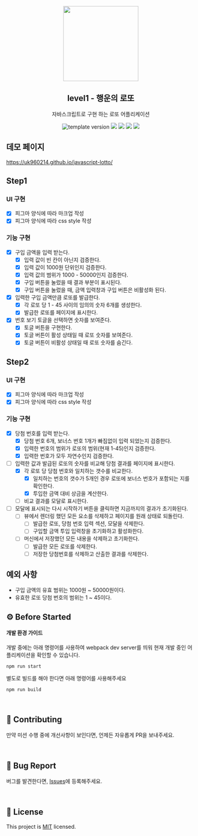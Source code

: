 <p align="middle" >
  <img width="200px;" src="./images/lotto_ball.png"/>
</p>
<h2 align="middle">level1 - 행운의 로또</h2>
<p align="middle">자바스크립트로 구현 하는 로또 어플리케이션</p>
<p align="middle">
  <img src="https://img.shields.io/badge/version-1.0.0-blue?style=flat-square" alt="template version"/>
  <img src="https://img.shields.io/badge/language-html-red.svg?style=flat-square"/>
  <img src="https://img.shields.io/badge/language-css-blue.svg?style=flat-square"/>
  <img src="https://img.shields.io/badge/language-js-yellow.svg?style=flat-square"/>
  <img src="https://img.shields.io/badge/license-MIT-brightgreen.svg?style=flat-square"/>
</p>

## 데모 페이지

https://uk960214.github.io/javascript-lotto/

## Step1

### UI 구현

- [x] 피그마 양식에 따라 마크업 작성
- [x] 피그마 양식에 따라 css style 작성

### 기능 구현

- [x] 구입 금액을 입력 받는다.
  - [x] 입력 값이 빈 칸이 아닌지 검증한다.
  - [x] 입력 값이 1000원 단위인지 검증한다.
  - [x] 입력 값의 범위가 1000 - 50000인지 검증한다.
  - [x] 구입 버튼을 눌렀을 때 결과 부분이 표시된다.
  - [x] 구입 버튼을 눌렀을 때, 금액 입력창과 구입 버튼은 비활성화 된다.
- [x] 입력한 구입 금액만큼 로또를 발급한다.
  - [x] 각 로또 당 1 - 45 사이의 임의의 숫자 6개를 생성한다.
  - [x] 발급한 로또를 페이지에 표시한다.
- [x] 번호 보기 토글을 선택하면 숫자를 보여준다.
  - [x] 토글 버튼을 구현한다.
  - [x] 토글 버튼이 활성 상태일 때 로또 숫자를 보여준다.
  - [x] 토글 버튼이 비활성 상태일 때 로또 숫자를 숨긴다.

## Step2

### UI 구현

- [x] 피그마 양식에 따라 마크업 작성
- [x] 피그마 양식에 따라 css style 작성

### 기능 구현

- [x] 당첨 번호를 입력 받는다.
  - [x] 당첨 번호 6개, 보너스 번호 1개가 빠짐없이 입력 되었는지 검증한다.
  - [x] 입력한 번호의 범위가 로또의 범위(현재 1-45)인지 검증한다.
  - [x] 입력한 번호가 모두 자연수인지 검증한다.
- [ ] 입력한 값과 발급된 로또의 숫자를 비교해 당첨 결과를 페이지에 표시한다.
  - [x] 각 로또 당 당첨 번호와 일치하는 갯수를 비교한다.
    - [x] 일치하는 번호의 갯수가 5개인 경우 로또에 보너스 번호가 포함되는 지를 확인한다.
    - [x] 투입한 금액 대비 상금을 계산한다.
  - [ ] 비교 결과를 모달로 표시한다.
- [ ] 모달에 표시되는 다시 시작하기 버튼을 클릭하면 지금까지의 결과가 초기화된다.
  - [ ] 뷰에서 렌더링 했던 모든 요소를 삭제하고 페이지를 원래 상태로 되돌린다.
    - [ ] 발급한 로또, 당첨 번호 입력 섹션, 모달을 삭제한다.
    - [ ] 구입할 금액 투입 입력창을 초기화하고 활성화한다.
  - [ ] 머신에서 저장했던 모든 내용을 삭제하고 초기화한다.
    - [ ] 발급한 모든 로또를 삭제한다.
    - [ ] 저장한 당첨번호를 삭제하고 산출한 결과를 삭제한다.

## 예외 사항

- 구입 금액의 유효 범위는 1000원 ~ 50000원이다.
- 유효한 로또 당첨 번호의 범위는 1 ~ 45이다.

## ⚙️ Before Started

#### 개발 환경 가이드

개발 중에는 아래 명령어를 사용하여 webpack dev server를 띄워 현재 개발 중인 어플리케이션을 확인할 수
있습니다.

```
npm run start
```

별도로 빌드를 해야 한다면 아래 명령어를 사용해주세요

```
npm run build
```

<br>

## 👏 Contributing

만약 미션 수행 중에 개선사항이 보인다면, 언제든 자유롭게 PR을 보내주세요.

<br>

## 🐞 Bug Report

버그를 발견한다면, [Issues](https://github.com/woowacourse/javascript-lotto/issues)에 등록해주세요.

<br>

## 📝 License

This project is [MIT](https://github.com/woowacourse/javascript-lotto/blob/main/LICENSE) licensed.
